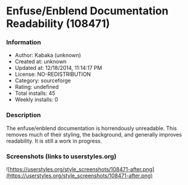 # Enfuse/Enblend Documentation Readability (108471)

### Information
- Author: Kabaka (unknown)
- Created at: unknown
- Updated at: 12/18/2014, 11:14:17 PM
- License: NO-REDISTRIBUTION
- Category: sourceforge
- Rating: undefined
- Total installs: 45
- Weekly installs: 0


### Description
The enfuse/enblend documentation is horrendously unreadable. This removes much of their styling, the background, and generally improves readability. It is still a work in progress.


### Screenshots (links to userstyles.org)
![https://userstyles.org/style_screenshots/108471-after.png](https://userstyles.org/style_screenshots/108471-after.png)


